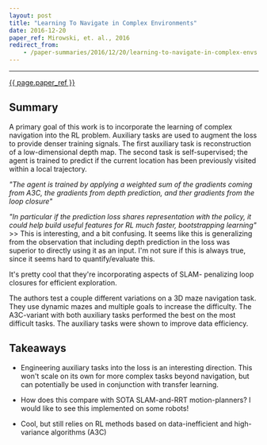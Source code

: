 ```yaml
---
layout: post
title: "Learning To Navigate in Complex Environments"
date: 2016-12-20
paper_ref: Mirowski, et. al., 2016
redirect_from:
    - /paper-summaries/2016/12/20/learning-to-navigate-in-complex-envs.html
---
```

---
[{{ page.paper_ref }}](https://arxiv.org/pdf/1611.03673v2.pdf)

## Summary

A primary goal of this work is to incorporate the learning of complex navigation into the RL problem.
Auxiliary tasks are used to augment the loss to provide denser training signals. The first auxiliary task is reconstruction of a low-dimensional depth map. The second task is self-supervised; the agent is trained to predict if the current location has been previously visited within a local trajectory.

*"The agent is trained by applying a weighted sum of the gradients coming from A3C, the gradients from depth prediction, and ther gradients from the loop closure"*

*"In particular if the prediction loss shares representation with the policy, it could help build useful features for RL much faster, bootstrapping learning"* >> This is interesting, and a bit confusing. It seems like this is generalizing from the observation that including depth prediction in the loss was superior to directly using it as an input. I'm not sure if this is always true, since it seems hard to quantify/evaluate this.

It's pretty cool that they're incorporating aspects of SLAM- penalizing loop closures for efficient exploration.

The authors test a couple different variations on a 3D maze navigation task. They use dynamic mazes and multiple goals to increase the difficulty. The A3C-variant with both auxiliary tasks performed the best on the most difficult tasks. The auxiliary tasks were shown to improve data efficiency.

## Takeaways

* Engineering auxiliary tasks into the loss is an interesting direction. This won't scale on its own for more complex tasks beyond navigation, but can potentially be used in conjunction with transfer learning.

* How does this compare with SOTA SLAM-and-RRT motion-planners? I would like to see this implemented on some robots!

* Cool, but still relies on RL methods based on data-inefficient and high-variance algorithms (A3C)